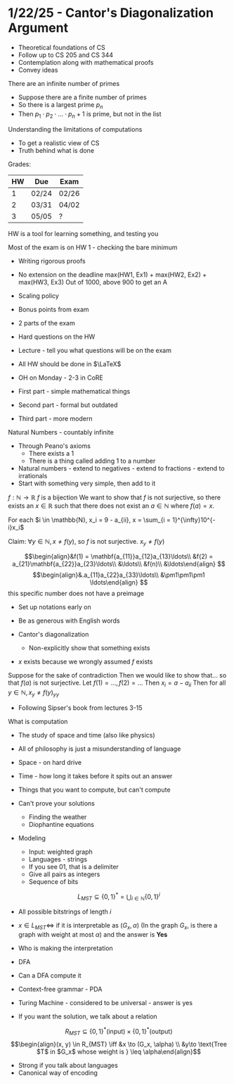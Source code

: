 # 1/22/25 - Cantor's Diagonalization Argument
- Theoretical foundations of CS
- Follow up to CS 205 and CS 344
- Contemplation along with mathematical proofs
- Convey ideas

There are an infinite number of primes
- Suppose there are a finite number of primes
- So there is a largest prime $p_n$
- Then $p_1 \cdot p_2 \cdot \ldots \cdot p_{n} + 1$ is prime, but not in the list

Understanding the limitations of computations
- To get a realistic view of CS
- Truth behind what is done

Grades:

| HW  | Due   | Exam  |
| --- | ----- | ----- |
| 1   | 02/24 | 02/26 |
| 2   | 03/31 | 04/02 |
| 3   | 05/05 | ?     |
HW is a tool for learning something, and testing you

Most of the exam is on HW 1 - checking the bare minimum
- Writing rigorous proofs
- No extension on the deadline
max(HW1, Ex1) + max(HW2, Ex2) + max(HW3, Ex3)
Out of 1000, above 900 to get an A

- Scaling policy
- Bonus points from exam
- 2 parts of the exam
- Hard questions on the HW
- Lecture - tell you what questions will be on the exam
- All HW should be done in $\LaTeX$

- OH on Monday - 2-3 in CoRE

- First part - simple mathematical things
- Second part - formal but outdated
- Third part - more modern

Natural Numbers - countably infinite
- Through Peano's axioms
	- There exists a 1
	- There is a thing called adding 1 to a number
- Natural numbers - extend to negatives - extend to fractions - extend to irrationals
- Start with something very simple, then add to it

$f: \mathbb{N} \to \mathbb{R}$
$f$ is a bijection
We want to show that $f$ is not surjective, so there exists an $x \in \mathbb{R}$ such that there does not exist an $a \in \mathbb{N}$ where $f(a) = x$.

For each $i \in \mathbb{N}, x_i = 9 - a_{ii}, x = \sum_{i = 1}^{\infty}10^{-i}x_i$

Claim: $\forall y \in \mathbb{N}, x \neq f(y)$, so $f$ is not surjective.
$x_y \neq f(y)$

$$\begin{align}&f(1) = \mathbf{a_{11}}a_{12}a_{13}\ldots\\
&f(2) = a_{21}\mathbf{a_{22}}a_{23}\ldots\\
&\ldots\\
&f(n)\\
&\ldots\end{align}
$$
$$\begin{align}&.a_{11}a_{22}a_{33}\ldots\\
&\pm1\pm1\pm1 \ldots\end{align}
$$
this specific number does not have a preimage

- Set up notations early on
- Be as generous with English words

- Cantor's diagonalization
	- Non-explicitly show that something exists
- $x$ exists because we wrongly assumed $f$ exists

Suppose for the sake of contradiction
Then we would like to show that... so that $f(a)$ is not surjective. Let $f(1) = \ldots, f(2) = \ldots$
Then $x_i = a - a_{ii}$
Then for all $y \in \mathbb{N}, x_y \neq f(y)_{yy}$

- Following Sipser's book from lectures 3-15

What is computation
- The study of space and time (also like physics)
- All of philosophy is just a misunderstanding of language
- Space - on hard drive
- Time - how long it takes before it spits out an answer

- Things that you want to compute, but can't compute

- Can't prove your solutions
	- Finding the weather
	- Diophantine equations

- Modeling
	- Input: weighted graph
	- Languages - strings
	- If you see 01, that is a delimiter
	- Give all pairs as integers
	- Sequence of bits

$$L_{MST} \subseteq \{0,1\}^\ast = \bigcup_{i \in \mathbb{N}}\{0,1\}^i$$
- All possible bitstrings of length $i$
- $x \in L_{MST} \iff$ if it is interpretable as $(G_x,\alpha)$ (In the graph $G_x$, is there a graph with weight at most $\alpha$) and the answer is **Yes**
- Who is making the interpretation
- DFA
- Can a DFA compute it
- Context-free grammar - PDA
- Turing Machine - considered to be universal - answer is yes

- If you want the solution, we talk about a relation

$$R_{MST} \subseteq \{0, 1\}^\ast \text{(input)} \times \{0, 1\}^\ast \text{(output)}$$
$$\begin{align}(x, y) \in R_{MST} \iff &x \to (G_x, \alpha) \\ &y\to \text{Tree $T$ in $G_x$ whose weight is } \leq \alpha\end{align}$$
- Strong if you talk about languages
- Canonical way of encoding